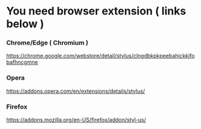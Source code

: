 # You need browser extension ( links below )

### Chrome/Edge ( Chromium )
https://chrome.google.com/webstore/detail/stylus/clngdbkpkpeebahjckkjfobafhncgmne

### Opera
https://addons.opera.com/en/extensions/details/stylus/

### Firefox
https://addons.mozilla.org/en-US/firefox/addon/styl-us/
